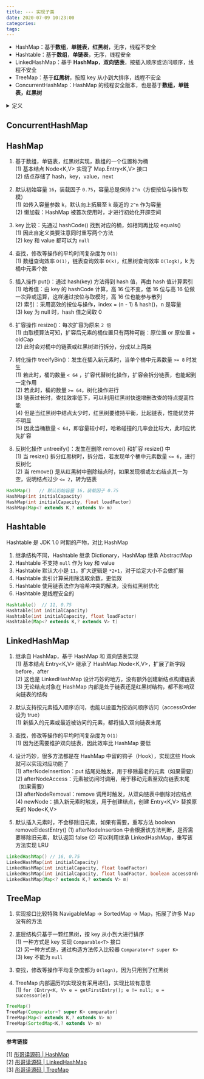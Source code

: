 ```yaml
---
title: --- 实现子类
date: 2020-07-09 10:23:00
categories: 
tags:
---
```

- HashMap：基于**数组**，**单链表**，**红黑树**，无序，线程不安全
- Hashtable：基于**数组**，**单链表**，无序，线程安全
- LinkedHashMap：基于 **HashMap**，**双向链表**，按插入顺序或访问顺序，线程不安全
- TreeMap：基于**红黑树**，按照 key 从小到大排序，线程不安全
- ConcurrentHashMap：HashMap 的线程安全版本，也是基于**数组，单链表，红黑树**



<details>
<summary>定义</summary>

```java
// since JDK 1.2
public class HashMap<K,​V>
extends AbstractMap<K,​V>
implements Map<K,​V>, Cloneable, Serializable

// since JDK 1.0
public class Hashtable<K,​V>
extends Dictionary<K,​V>
implements Map<K,​V>, Cloneable, Serializable

// since JDK 1.4
public class LinkedHashMap<K,​V>
extends HashMap<K,​V>
implements Map<K,​V>
```

</details>

## ConcurrentHashMap



## HashMap
1. 基于数组，单链表，红黑树实现，数组的一个位置称为桶  
(1) 基本结点 Node<K,V> 实现了 Map.Entry<K,V> 接口  
(2) 结点存储了 hash，key，value，next

2. 默认初始容量 `16`，装载因子 `0.75`，容量总是保持 `2^n`（方便按位与操作取模）  
(1) 如传入容量参数 k，默认向上拓展至 k 最近的 `2^n` 作为容量  
(2) 懒加载：HashMap 被首次使用时，才进行初始化开辟空间

3. key 比较：先通过 hashCode() 找到对应的桶，如相同再比较 equals()  
(1) 因此自定义类要注意同时重写两个方法  
(2) key 和 value 都可以为 `null`

4. 查找，修改等操作的平均时间复杂度为 `O(1)`  
(1) 数组查询效率 `O(1)`，链表查询效率 `O(k)`，红黑树查询效率 `O(logk)`，k 为桶中元素个数

5. 插入操作 put()：通过 hash(key) 方法得到 hash 值，再由 hash 值计算索引  
(1) 哈希值：由 key 的 hashCode 计算，高 16 位不变，低 16 位与高 16 位做一次异或运算，这样通过按位与取模时，高 16 位也能参与散列  
(2) 索引：采用高效的按位与操作，index = (n - 1) & hash()，n 是容量  
(3) key 为 null 时，hash 值之间取 0

6. 扩容操作 resize()：每次扩容为原来 `2 倍`  
(1) 由取模算法可知，扩容后元素的桶位置只有两种可能：原位置 or 原位置 + oldCap  
(2) 此时会对桶中的链表或红黑树进行拆分，分成以上两类

7. 树化操作 treeifyBin()：发生在插入新元素时，当单个桶中元素数量 `>= 8` 时发生  
(1) 若此时，桶的数量 `< 64` ，扩容代替树化操作，扩容会拆分链表，也能起到一定作用  
(2) 若此时，桶的数量 `>= 64`，树化操作进行  
(3) 链表过长时，查找效率低下，可以利用红黑树快速增删改查的特点提高性能  
(4) 但是当红黑树中结点太少时，红黑树要维持平衡，比起链表，性能优势并不明显  
(5) 因此当桶数量 `< 64`，即容量较小时，哈希碰撞的几率会比较大，此时应优先扩容

8. 反树化操作 untreeify()：发生在删除 remove() 和扩容 resize() 中  
(1) 当 resize() 拆分红黑树时，拆分后，若发现单个桶中元素数量 `<= 6`，进行反树化  
(2) 当 remove() 是从红黑树中删除结点时，如果发现根或左右结点其一为空，说明结点过少 `<= 2`，转为链表

```java
HashMap()   // 默认初始容量 16，装载因子 0.75
HashMap​(int initialCapacity)   
HashMap​(int initialCapacity, float loadFactor) 
HashMap​(Map<? extends K,​? extends V> m)
```

## Hashtable
Hashtable 是 JDK 1.0 时期的产物，对比 HashMap

1. 继承结构不同，Hashtable 继承 Dictionary，HashMap 继承 AbstractMap
2. Hashtable 不支持 `null` 作为 key 和 value
3. Hashtable 默认大小是 `11`，扩大逻辑是 `*2+1`，对于给定大小不会做扩展
4. Hashtable 索引计算采用除法取余数，更低效
5. Hashtable 使用链表法作为哈希冲突的解决，没有红黑树优化
6. Hashtable 是线程安全的

```java
Hashtable()  // 11, 0.75
Hashtable​(int initialCapacity) 
Hashtable​(int initialCapacity, float loadFactor)   
Hashtable​(Map<? extends K,​? extends V> t)
```

## LinkedHashMap
1. 继承自 HashMap，基于 HashMap 和 双向链表实现  
(1) 基本结点 Entry<K,V> 继承了 HashMap.Node<K,V>，扩展了新字段 before，after  
(2) 这也是 LinkedHashMap 设计巧妙的地方，没有额外创建新结点构建链表  
(3) 无论结点对象在 HashMap 内部是处于链表还是红黑树结构，都不影响双向链表的结构

2. 默认支持按元素插入顺序访问，也能以设置为按访问顺序访问（accessOrder 设为 true）  
(1) 新插入的元素或最近被访问的元素，都将插入双向链表末尾

3. 查找，修改等操作的平均时间复杂度为 `O(1)`  
(1) 因为还需要维护双向链表，因此效率比 HashMap 要低

4. 设计巧妙，很多方法都是在 HashMap 中留的钩子（Hook），实现这些 Hook 就可以实现对应功能了  
(1) afterNodeInsertion：put 结尾处触发，用于移除最老的元素（如果需要）  
(2) afterNodeAccess：元素被访问时调用，用于移动元素至双向链表末尾（如果需要）  
(3) afterNodeRemoval：remove 调用时触发，从双向链表中删除对应结点  
(4) newNode：插入新元素时触发，用于创建结点，创建 Entry<K,V> 替换原先的 Node<K,V>

5. 默认插入元素时，不会移除旧元素，如果有需要，重写方法 boolean removeEldestEntry()
(1) afterNodeInsertion 中会根据该方法判断，是否需要移除旧元素，默认返回 false
(2) 可以利用继承 LinkedHashMap，重写该方法实现 LRU

```java
LinkedHashMap() // 16, 0.75
LinkedHashMap​(int initialCapacity) 
LinkedHashMap​(int initialCapacity, float loadFactor)   
LinkedHashMap​(int initialCapacity, float loadFactor, boolean accessOrder) 
LinkedHashMap​(Map<? extends K,​? extends V> m)
```


## TreeMap
1. 实现接口比较特殊 NavigableMap -> SortedMap -> Map，拓展了许多 Map 没有的方法

2. 底层结构只基于一颗红黑树，按 key 从小到大进行排序  
(1) 一种方式是 key 实现 `Comparable<T>` 接口  
(2) 另一种方式是，通过构造方法传入比较器 `Comparator<? super K>`  
(3) key 不能为 `null`

3. 查找，修改等操作平均复杂度都为 `O(logn)`，因为只用到了红黑树

4. TreeMap 内部遍历的实现没有采用递归，实现比较有意思  
(1) `for (Entry<K, V> e = getFirstEntry(); e != null; e = successor(e))`


```java
TreeMap()   
TreeMap​(Comparator<? super K> comparator)  
TreeMap​(Map<? extends K,​? extends V> m)   
TreeMap​(SortedMap<K,​? extends V> m)
```

---
**参考链接**

[1] [彤哥读源码 | HashMap](https://www.cnblogs.com/tong-yuan/p/10638912.html)  
[2] [彤哥读源码 | LinkedHashMap](https://www.cnblogs.com/tong-yuan/p/10639263.html)  
[3] [彤哥读源码 | TreeMap](https://www.cnblogs.com/tong-yuan/p/10651637.html)